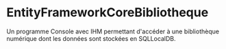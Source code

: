 # EntityFrameworkCoreBibliotheque
Un programme Console avec IHM permettant d'accéder à une bibliothèque numérique dont les données sont stockées en SQLLocalDB.

